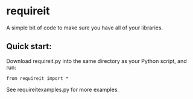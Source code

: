# requireit
A simple bit of code to make sure you have all of your libraries.
## Quick start:
Download requireit.py into the same directory as your Python script, and run:
```python3
from requireit import *
```
See requireitexamples.py for more examples.
